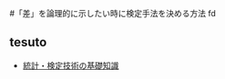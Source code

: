 #「差」を論理的に示したい時に検定手法を決める方法
fd

## tesuto
* [統計・検定技術の基礎知識](https://ai-trend.jp/basic-study/#estimator)
